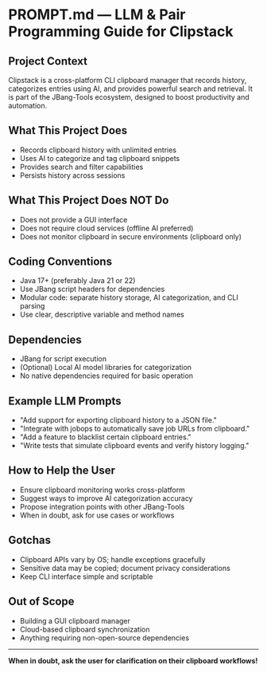 # PROMPT.md — LLM & Pair Programming Guide for Clipstack

## Project Context

Clipstack is a cross-platform CLI clipboard manager that records history, categorizes entries using AI, and provides powerful search and retrieval. It is part of the JBang-Tools ecosystem, designed to boost productivity and automation.

## What This Project Does

- Records clipboard history with unlimited entries
- Uses AI to categorize and tag clipboard snippets
- Provides search and filter capabilities
- Persists history across sessions

## What This Project Does NOT Do

- Does not provide a GUI interface
- Does not require cloud services (offline AI preferred)
- Does not monitor clipboard in secure environments (clipboard only)

## Coding Conventions

- Java 17+ (preferably Java 21 or 22)
- Use JBang script headers for dependencies
- Modular code: separate history storage, AI categorization, and CLI parsing
- Use clear, descriptive variable and method names

## Dependencies

- JBang for script execution
- (Optional) Local AI model libraries for categorization
- No native dependencies required for basic operation

## Example LLM Prompts

- "Add support for exporting clipboard history to a JSON file."
- "Integrate with jobops to automatically save job URLs from clipboard."
- "Add a feature to blacklist certain clipboard entries."
- "Write tests that simulate clipboard events and verify history logging."

## How to Help the User

- Ensure clipboard monitoring works cross-platform
- Suggest ways to improve AI categorization accuracy
- Propose integration points with other JBang-Tools
- When in doubt, ask for use cases or workflows

## Gotchas

- Clipboard APIs vary by OS; handle exceptions gracefully
- Sensitive data may be copied; document privacy considerations
- Keep CLI interface simple and scriptable

## Out of Scope

- Building a GUI clipboard manager
- Cloud-based clipboard synchronization
- Anything requiring non-open-source dependencies

---

**When in doubt, ask the user for clarification on their clipboard workflows!** 